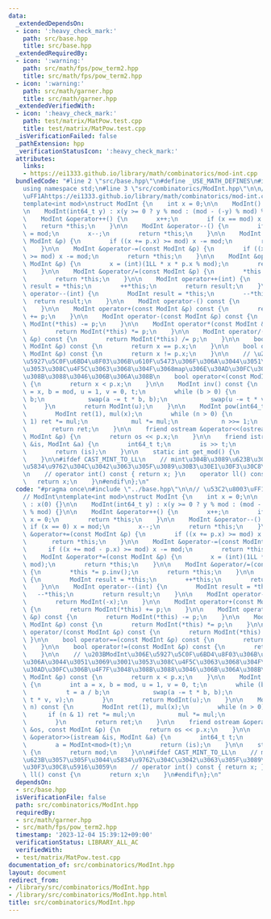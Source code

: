 ```yaml
---
data:
  _extendedDependsOn:
  - icon: ':heavy_check_mark:'
    path: src/base.hpp
    title: src/base.hpp
  _extendedRequiredBy:
  - icon: ':warning:'
    path: src/math/fps/pow_term2.hpp
    title: src/math/fps/pow_term2.hpp
  - icon: ':warning:'
    path: src/math/garner.hpp
    title: src/math/garner.hpp
  _extendedVerifiedWith:
  - icon: ':heavy_check_mark:'
    path: test/matrix/MatPow.test.cpp
    title: test/matrix/MatPow.test.cpp
  _isVerificationFailed: false
  _pathExtension: hpp
  _verificationStatusIcon: ':heavy_check_mark:'
  attributes:
    links:
    - https://ei1333.github.io/library/math/combinatorics/mod-int.cpp
  bundledCode: "#line 2 \"src/base.hpp\"\n#define _USE_MATH_DEFINES\n#include <bits/stdc++.h>\n\
    using namespace std;\n#line 3 \"src/combinatorics/ModInt.hpp\"\n\n// \u53C2\u8003\
    \uFF1Ahttps://ei1333.github.io/library/math/combinatorics/mod-int.cpp\n// ModInt\n\
    template<int mod>\nstruct ModInt {\n    int x = 0;\n\n    ModInt() : x(0) {}\n\
    \n    ModInt(int64_t y) : x(y >= 0 ? y % mod : (mod - (-y) % mod) % mod) {}\n\n\
    \    ModInt &operator++() {\n        x++;\n        if (x == mod) x = 0;\n    \
    \    return *this;\n    }\n\n    ModInt &operator--() {\n        if (x == 0) x\
    \ = mod;\n        x--;\n        return *this;\n    }\n\n    ModInt &operator+=(const\
    \ ModInt &p) {\n        if ((x += p.x) >= mod) x -= mod;\n        return *this;\n\
    \    }\n\n    ModInt &operator-=(const ModInt &p) {\n        if ((x += mod - p.x)\
    \ >= mod) x -= mod;\n        return *this;\n    }\n\n    ModInt &operator*=(const\
    \ ModInt &p) {\n        x = (int)(1LL * x * p.x % mod);\n        return *this;\n\
    \    }\n\n    ModInt &operator/=(const ModInt &p) {\n        *this *= p.inv();\n\
    \        return *this;\n    }\n\n    ModInt operator++(int) {\n        ModInt\
    \ result = *this;\n        ++*this;\n        return result;\n    }\n\n    ModInt\
    \ operator--(int) {\n        ModInt result = *this;\n        --*this;\n      \
    \  return result;\n    }\n\n    ModInt operator-() const {\n        return ModInt(-x);\n\
    \    }\n\n    ModInt operator+(const ModInt &p) const {\n        return ModInt(*this)\
    \ += p;\n    }\n\n    ModInt operator-(const ModInt &p) const {\n        return\
    \ ModInt(*this) -= p;\n    }\n\n    ModInt operator*(const ModInt &p) const {\n\
    \        return ModInt(*this) *= p;\n    }\n\n    ModInt operator/(const ModInt\
    \ &p) const {\n        return ModInt(*this) /= p;\n    }\n\n    bool operator==(const\
    \ ModInt &p) const {\n        return x == p.x;\n    }\n\n    bool operator!=(const\
    \ ModInt &p) const {\n        return x != p.x;\n    }\n\n    // \u203BModInt\u306E\
    \u5927\u5C0F\u6BD4\u8F03\u306B\u610F\u5473\u306F\u306A\u3044\u3051\u3069\u3001\
    \u3053\u308C\u4F5C\u3063\u3068\u304F\u3068map\u306E\u30AD\u30FC\u306B\u4F7F\u3048\
    \u308B\u3088\u3046\u306B\u306A\u308B\n    bool operator<(const ModInt &p) const\
    \ {\n        return x < p.x;\n    }\n\n    ModInt inv() const {\n        int a\
    \ = x, b = mod, u = 1, v = 0, t;\n        while (b > 0) {\n            t = a /\
    \ b;\n            swap(a -= t * b, b);\n            swap(u -= t * v, v);\n   \
    \     }\n        return ModInt(u);\n    }\n\n    ModInt pow(int64_t n) const {\n\
    \        ModInt ret(1), mul(x);\n        while (n > 0) {\n            if (n &\
    \ 1) ret *= mul;\n            mul *= mul;\n            n >>= 1;\n        }\n \
    \       return ret;\n    }\n\n    friend ostream &operator<<(ostream &os, const\
    \ ModInt &p) {\n        return os << p.x;\n    }\n\n    friend istream &operator>>(istream\
    \ &is, ModInt &a) {\n        int64_t t;\n        is >> t;\n        a = ModInt<mod>(t);\n\
    \        return (is);\n    }\n\n    static int get_mod() {\n        return mod;\n\
    \    }\n\n#ifdef CAST_MINT_TO_LL\n    // mint\u304B\u3089\u623B\u3057\u305F\u3044\
    \u5834\u9762\u304C\u3042\u3063\u305F\u3089\u30B3\u30E1\u30F3\u30C8\u5916\u3059\
    \n    // operator int() const { return x; }\n    operator ll() const {\n     \
    \   return x;\n    }\n#endif\n};\n"
  code: "#pragma once\n#include \"../base.hpp\"\n\n// \u53C2\u8003\uFF1Ahttps://ei1333.github.io/library/math/combinatorics/mod-int.cpp\n\
    // ModInt\ntemplate<int mod>\nstruct ModInt {\n    int x = 0;\n\n    ModInt()\
    \ : x(0) {}\n\n    ModInt(int64_t y) : x(y >= 0 ? y % mod : (mod - (-y) % mod)\
    \ % mod) {}\n\n    ModInt &operator++() {\n        x++;\n        if (x == mod)\
    \ x = 0;\n        return *this;\n    }\n\n    ModInt &operator--() {\n       \
    \ if (x == 0) x = mod;\n        x--;\n        return *this;\n    }\n\n    ModInt\
    \ &operator+=(const ModInt &p) {\n        if ((x += p.x) >= mod) x -= mod;\n \
    \       return *this;\n    }\n\n    ModInt &operator-=(const ModInt &p) {\n  \
    \      if ((x += mod - p.x) >= mod) x -= mod;\n        return *this;\n    }\n\n\
    \    ModInt &operator*=(const ModInt &p) {\n        x = (int)(1LL * x * p.x %\
    \ mod);\n        return *this;\n    }\n\n    ModInt &operator/=(const ModInt &p)\
    \ {\n        *this *= p.inv();\n        return *this;\n    }\n\n    ModInt operator++(int)\
    \ {\n        ModInt result = *this;\n        ++*this;\n        return result;\n\
    \    }\n\n    ModInt operator--(int) {\n        ModInt result = *this;\n     \
    \   --*this;\n        return result;\n    }\n\n    ModInt operator-() const {\n\
    \        return ModInt(-x);\n    }\n\n    ModInt operator+(const ModInt &p) const\
    \ {\n        return ModInt(*this) += p;\n    }\n\n    ModInt operator-(const ModInt\
    \ &p) const {\n        return ModInt(*this) -= p;\n    }\n\n    ModInt operator*(const\
    \ ModInt &p) const {\n        return ModInt(*this) *= p;\n    }\n\n    ModInt\
    \ operator/(const ModInt &p) const {\n        return ModInt(*this) /= p;\n   \
    \ }\n\n    bool operator==(const ModInt &p) const {\n        return x == p.x;\n\
    \    }\n\n    bool operator!=(const ModInt &p) const {\n        return x != p.x;\n\
    \    }\n\n    // \u203BModInt\u306E\u5927\u5C0F\u6BD4\u8F03\u306B\u610F\u5473\u306F\
    \u306A\u3044\u3051\u3069\u3001\u3053\u308C\u4F5C\u3063\u3068\u304F\u3068map\u306E\
    \u30AD\u30FC\u306B\u4F7F\u3048\u308B\u3088\u3046\u306B\u306A\u308B\n    bool operator<(const\
    \ ModInt &p) const {\n        return x < p.x;\n    }\n\n    ModInt inv() const\
    \ {\n        int a = x, b = mod, u = 1, v = 0, t;\n        while (b > 0) {\n \
    \           t = a / b;\n            swap(a -= t * b, b);\n            swap(u -=\
    \ t * v, v);\n        }\n        return ModInt(u);\n    }\n\n    ModInt pow(int64_t\
    \ n) const {\n        ModInt ret(1), mul(x);\n        while (n > 0) {\n      \
    \      if (n & 1) ret *= mul;\n            mul *= mul;\n            n >>= 1;\n\
    \        }\n        return ret;\n    }\n\n    friend ostream &operator<<(ostream\
    \ &os, const ModInt &p) {\n        return os << p.x;\n    }\n\n    friend istream\
    \ &operator>>(istream &is, ModInt &a) {\n        int64_t t;\n        is >> t;\n\
    \        a = ModInt<mod>(t);\n        return (is);\n    }\n\n    static int get_mod()\
    \ {\n        return mod;\n    }\n\n#ifdef CAST_MINT_TO_LL\n    // mint\u304B\u3089\
    \u623B\u3057\u305F\u3044\u5834\u9762\u304C\u3042\u3063\u305F\u3089\u30B3\u30E1\
    \u30F3\u30C8\u5916\u3059\n    // operator int() const { return x; }\n    operator\
    \ ll() const {\n        return x;\n    }\n#endif\n};\n"
  dependsOn:
  - src/base.hpp
  isVerificationFile: false
  path: src/combinatorics/ModInt.hpp
  requiredBy:
  - src/math/garner.hpp
  - src/math/fps/pow_term2.hpp
  timestamp: '2023-12-04 15:39:12+09:00'
  verificationStatus: LIBRARY_ALL_AC
  verifiedWith:
  - test/matrix/MatPow.test.cpp
documentation_of: src/combinatorics/ModInt.hpp
layout: document
redirect_from:
- /library/src/combinatorics/ModInt.hpp
- /library/src/combinatorics/ModInt.hpp.html
title: src/combinatorics/ModInt.hpp
---
```

